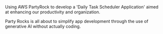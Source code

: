 Using AWS PartyRock to develop a 'Daily Task Scheduler Application' aimed at enhancing our productivity and organization. 

Party Rocks is all about to simplify app development through the use of generative AI without actually coding.

